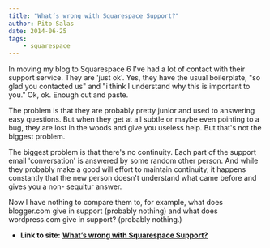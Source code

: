 ```yaml
---
title: "What’s wrong with Squarespace Support?"
author: Pito Salas
date: 2014-06-25
tags:
    - squarespace
---
```




In moving my blog to Squarespace 6 I've had a lot of contact with their
support service. They are 'just ok'. Yes, they have the usual boilerplate, "so
glad you contacted us" and "i think I understand why this is important to
you." Ok, ok. Enough cut and paste.

The problem is that they are probably pretty junior and used to answering easy
questions. But when they get at all subtle or maybe even pointing to a bug,
they are lost in the woods and give you useless help. But that's not the
biggest problem.

The biggest problem is that there's no continuity. Each part of the support
email 'conversation' is answered by some random other person. And while they
probably make a good will effort to maintain continuity, it happens constantly
that the new person doesn't understand what came before and gives you a non-
sequitur answer.

Now I have nothing to compare them to, for example, what does blogger.com give
in support (probably nothing) and what does wordpress.com give in support?
(probably nothing.)


* **Link to site:** **[What’s wrong with Squarespace Support?](None)**
